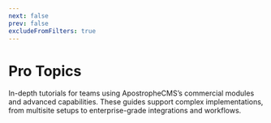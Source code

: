 ```yaml
---
next: false
prev: false
excludeFromFilters: true
---
```


# Pro Topics

In-depth tutorials for teams using ApostropheCMS’s commercial modules and advanced capabilities. These guides support complex implementations, from multisite setups to enterprise-grade integrations and workflows.

<AposTwoColumns>
  <template #leftColumn>
    <AposCtaButton
    detail-heading="Series"
    title="Using Advanced Permissions"
    content="The Advanced Permission module is a Pro extension that adds more granular control over content permissions. It provides the ability to create custom groups and assign them to users directly in the admin UI."
    url="/tutorials/setting-up-the-advanced-permission-pro-extension.html"
    />
  </template>
</AposTwoColumns>
